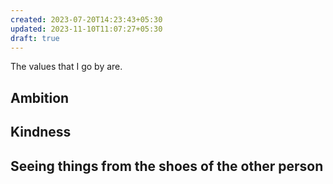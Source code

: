 ```yaml
---
created: 2023-07-20T14:23:43+05:30
updated: 2023-11-10T11:07:27+05:30
draft: true
---
```

The values that I go by are.

## Ambition

## Kindness

## Seeing things from the shoes of the other person

